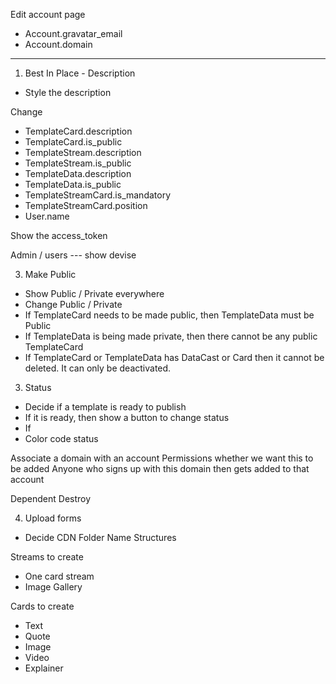 Edit account page
- Account.gravatar_email
- Account.domain

----------------------------------------------------------------

1. Best In Place - Description
- Style the description

Change
- TemplateCard.description
- TemplateCard.is_public
- TemplateStream.description
- TemplateStream.is_public
- TemplateData.description
- TemplateData.is_public
- TemplateStreamCard.is_mandatory
- TemplateStreamCard.position
- User.name

Show the access_token

Admin / users --- show devise

3. Make Public
- Show Public / Private everywhere
- Change Public / Private
- If TemplateCard needs to be made public, then TemplateData must be Public
- If TemplateData is being made private, then there cannot be any public TemplateCard
- If TemplateCard or TemplateData has DataCast or Card then it cannot be deleted. It can only be deactivated.

3. Status
- Decide if a template is ready to publish
- If it is ready, then show a button to change status
- If
- Color code status

Associate a domain with an account
Permissions whether we want this to be added
Anyone who signs up with this domain then gets added to that account

Dependent Destroy

4. Upload forms
- Decide CDN Folder Name Structures

Streams to create
- One card stream
- Image Gallery

Cards to create
- Text
- Quote
- Image
- Video
- Explainer